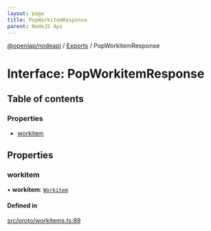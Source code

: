 ```yaml
---
layout: page
title: PopWorkitemResponse
parent: NodeJS Api
---
```

[@openiap/nodeapi](../README.html#) / [Exports](../modules.html#) / PopWorkitemResponse

# Interface: PopWorkitemResponse

## Table of contents

### Properties

- [workitem](PopWorkitemResponse.html##workitem)

## Properties

### workitem

• **workitem**: [`Workitem`](../modules.html##workitem)

#### Defined in

[src/proto/workitems.ts:89](https://github.com/openiap/nodeapi/blob/a6b5438/src/proto/workitems.ts#L89)
